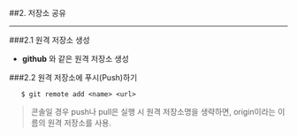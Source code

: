 ##2. 저장소 공유

---

###2.1 원격 저장소 생성

-	**github** 와 같은 원격 저장소 생성  

###2.2 원격 저장소에 푸시(Push)하기

```
   $ git remote add <name> <url>
```

> 콘솔일 경우 push나 pull은 실행 시 원격 저장소명을 생략하면, origin이라는 이름의 원격 저장소를 사용.
